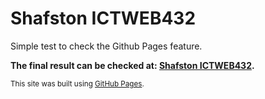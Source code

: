 # Shafston ICTWEB432

Simple test to check the Github Pages feature.

**The final result can be checked at: [Shafston ICTWEB432](https://igorgmacedo.github.io/shafston-ictweb432/).**


<sub>This site was built using [GitHub Pages](https://pages.github.com/).</sub>
